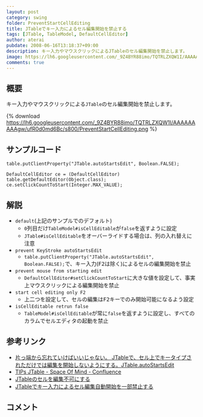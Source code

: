 ```yaml
---
layout: post
category: swing
folder: PreventStartCellEditing
title: JTableでキー入力によるセル編集開始を禁止する
tags: [JTable, TableModel, DefaultCellEditor]
author: aterai
pubdate: 2008-06-16T13:18:37+09:00
description: キー入力やマウスクリックによるJTableのセル編集開始を禁止します。
image: https://lh6.googleusercontent.com/_9Z4BYR88imo/TQTRLZXQW1I/AAAAAAAAAgw/ufR0d0md6Bc/s800/PreventStartCellEditing.png
comments: true
---
```

## 概要
キー入力やマウスクリックによる`JTable`のセル編集開始を禁止します。

{% download https://lh6.googleusercontent.com/_9Z4BYR88imo/TQTRLZXQW1I/AAAAAAAAAgw/ufR0d0md6Bc/s800/PreventStartCellEditing.png %}

## サンプルコード
<pre class="prettyprint"><code>table.putClientProperty("JTable.autoStartsEdit", Boolean.FALSE);
</code></pre>
<pre class="prettyprint"><code>DefaultCellEditor ce = (DefaultCellEditor) table.getDefaultEditor(Object.class);
ce.setClickCountToStart(Integer.MAX_VALUE);
</code></pre>

## 解説
- `default`(上記のサンプルでのデフォルト)
    - `0`列目だけ`TableModel#isCellEditable`が`false`を返すように設定
    - `JTable#isCellEditable`をオーバーライドする場合は、列の入れ替えに注意
- `prevent KeyStroke autoStartsEdit`
    - `table.putClientProperty("JTable.autoStartsEdit", Boolean.FALSE);`で、キー入力(<kbd>F2</kbd>は除く)によるセルの編集開始を禁止
- `prevent mouse from starting edit`
    - `DefaultCellEditor#setClickCountToStart`に大きな値を設定して、事実上マウスクリックによる編集開始を禁止
- `start cell editing only F2`
    - 上二つを設定して、セルの編集は<kbd>F2</kbd>キーでのみ開始可能になるよう設定
- `isCellEditable retrun false`
    - `TableModel#isCellEditable`が常に`false`を返すように設定し、すべてのカラムでセルエディタの起動を禁止

<!-- dummy comment line for breaking list -->

## 参考リンク
- [片っ端から忘れていけばいいじゃない。  JTableで、セル上でキータイプされただけでは編集を開始しないようにする。JTable.autoStartsEdit](http://0xc000013a.blog96.fc2.com/blog-entry-19.html)
- [TIPs JTable - Space Of Mind - Confluence](http://www.stateofmind.fr/confluence/display/java/TIPs+JTable)
- [JTableのセルを編集不可にする](http://ateraimemo.com/Swing/CellEditor.html)
- [JTableでキー入力によるセル編集自動開始を一部禁止する](http://ateraimemo.com/Swing/FunctionKeyStartEditing.html)

<!-- dummy comment line for breaking list -->

## コメント
